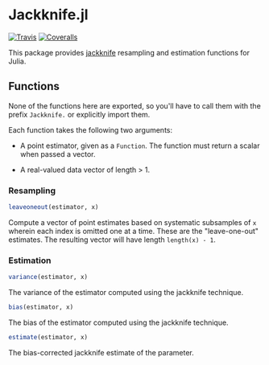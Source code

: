 # Jackknife.jl

[![Travis](https://travis-ci.org/ararslan/Jackknife.jl.svg?branch=master)](https://travis-ci.org/ararslan/Jackknife.jl)
[![Coveralls](https://coveralls.io/repos/github/ararslan/Jackknife.jl/badge.svg?branch=master)](https://coveralls.io/github/ararslan/Jackknife.jl?branch=master)

This package provides [jackknife](https://en.wikipedia.org/wiki/Jackknife_resampling)
resampling and estimation functions for Julia.

## Functions

None of the functions here are exported, so you'll have to call them with the prefix
`Jackknife.` or explicitly import them.

Each function takes the following two arguments:

 * A point estimator, given as a `Function`.
   The function must return a scalar when passed a vector.

 * A real-valued data vector of length > 1.

### Resampling

```julia
leaveoneout(estimator, x)
```
Compute a vector of point estimates based on systematic subsamples of `x` wherein
each index is omitted one at a time.
These are the "leave-one-out" estimates.
The resulting vector will have length `length(x) - 1`.

### Estimation

```julia
variance(estimator, x)
```
The variance of the estimator computed using the jackknife technique.

```julia
bias(estimator, x)
```
The bias of the estimator computed using the jackknife technique.

```julia
estimate(estimator, x)
```
The bias-corrected jackknife estimate of the parameter.

